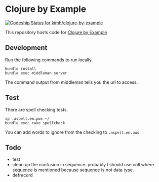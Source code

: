 # Clojure by Example

[ ![Codeship Status for kimh/clojure-by-example](https://app.codeship.com/projects/e22ef5b0-f40c-0132-2194-16cf317d1634/status?branch=master)](https://app.codeship.com/projects/85514)

This repository hosts code for [Clojure by Example](http://kimh.github.io/clojure-by-example/)

## Development

Run the following commands to run locally.

```
bundle install
bundle exec middleman server
```

The command output from middleman tells you the url to access.

## Test

There are spell checking tests.

```
cp .aspell.en.pws ~/
bundle exec rake spellcheck
```

You can add words to ignore from the checking to `.aspell.en.pws`.

## Todo

* test
* clean up the confusion in sequence. probably I should use coll where sequence is mentioned because sequence is not data type.
* defrecord
